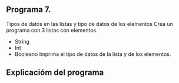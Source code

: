 ## Programa 7.
Tipos de datos en las listas y tipo de datos de los elementos
Crea un programa con 3 listas con elementos.
- String
- Int
- Booleano
Imprima el tipo de datos de la lista y de los elementos.

## Explicacióm del programa

